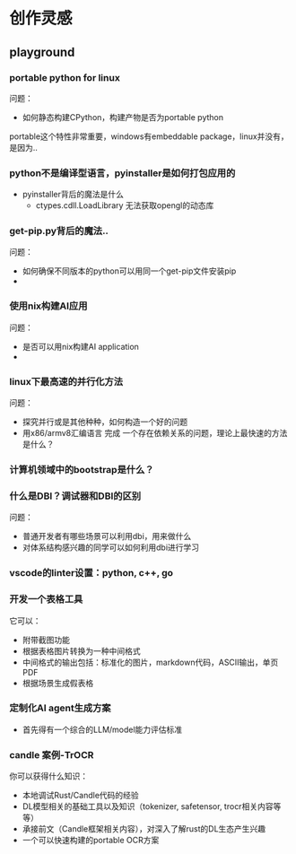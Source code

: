# 创作灵感

## playground

### portable python for linux

问题：

* 如何静态构建CPython，构建产物是否为portable python

portable这个特性非常重要，windows有embeddable package，linux并没有，是因为..

### python不是编译型语言，pyinstaller是如何打包应用的

* pyinstaller背后的魔法是什么
  * ctypes.cdll.LoadLibrary 无法获取opengl的动态库

### get-pip.py背后的魔法..

问题：

* 如何确保不同版本的python可以用同一个get-pip文件安装pip
* 

### 使用nix构建AI应用

问题：

* 是否可以用nix构建AI application
* 

### linux下最高速的并行化方法

问题：

* 探究并行或是其他种种，如何构造一个好的问题
* 用x86/armv8汇编语言 完成 一个存在依赖关系的问题，理论上最快速的方法是什么？   

### 计算机领域中的bootstrap是什么？

### 什么是DBI？调试器和DBI的区别

问题：

* 普通开发者有哪些场景可以利用dbi，用来做什么
* 对体系结构感兴趣的同学可以如何利用dbi进行学习

### vscode的linter设置：python, c++, go

### 开发一个表格工具

它可以：

* 附带截图功能
* 根据表格图片转换为一种中间格式
* 中间格式的输出包括：标准化的图片，markdown代码，ASCII输出，单页PDF
* 根据场景生成假表格

### 定制化AI agent生成方案

* 首先得有一个综合的LLM/model能力评估标准

### candle 案例-TrOCR

你可以获得什么知识：

* 本地调试Rust/Candle代码的经验
* DL模型相关的基础工具以及知识（tokenizer, safetensor, trocr相关内容等等）
* 承接前文（Candle框架相关内容），对深入了解rust的DL生态产生兴趣
* 一个可以快速构建的portable OCR方案
